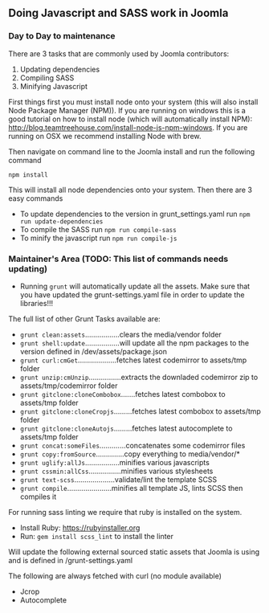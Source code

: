 ## Doing Javascript and SASS work in Joomla
### Day to Day to maintenance
There are 3 tasks that are commonly used by Joomla contributors:

1. Updating dependencies
2. Compiling SASS
3. Minifying Javascript

First things first you must install node onto your system (this will also install Node Package Manager (NPM)). If you
are running on windows this is a good tutorial on how to install node (which will automatically install NPM):
http://blog.teamtreehouse.com/install-node-js-npm-windows. If you are running on OSX we recommend installing Node with
brew.

Then navigate on command line to the Joomla install and run the following command

`npm install`

This will install all node dependencies onto your system. Then there are 3 easy commands

* To update dependencies to the version in grunt_settings.yaml run `npm run update-dependencies`
* To compile the SASS run `npm run compile-sass`
* To minify the javascript run `npm run compile-js`


### Maintainer's Area (TODO: This list of commands needs updating)
- Running `grunt` will automatically update all the assets. Make sure that you have updated the grunt-settings.yaml file in
order to update the libraries!!!

The full list of other Grunt Tasks available are:

- `grunt clean:assets`.................clears the media/vendor folder
- `grunt shell:update`.................will update all the npm packages to the version defined in /dev/assets/package.json
- `grunt curl:cmGet`...................fetches latest codemirror to assets/tmp folder
- `grunt unzip:cmUnzip`................extracts the downladed codemirror zip to assets/tmp/codemirror folder
- `grunt gitclone:cloneCombobox`.......fetches latest combobox to assets/tmp folder
- `grunt gitclone:cloneCropjs`.........fetches latest combobox to assets/tmp folder
- `grunt gitclone:cloneAutojs`.........fetches latest autocomplete to assets/tmp folder
- `grunt concat:someFiles`.............concatenates some codemirror files
- `grunt copy:fromSource`..............copy everything to media/vendor/*
- `grunt uglify:allJs`.................minifies various javascripts
- `grunt cssmin:allCss`................minifies various stylesheets
- `grunt text-scss`....................validate/lint the template SCSS
- `grunt compile`......................minifies all template JS, lints SCSS then compiles it

For running sass linting we require that ruby is installed on the system.

- Install Ruby:  https://rubyinstaller.org
- Run: `gem install scss_lint` to install the linter

Will update the following external sourced static assets that Joomla is using and is defined in /grunt-settings.yaml


The following are always fetched with curl (no module available)

- Jcrop
- Autocomplete
